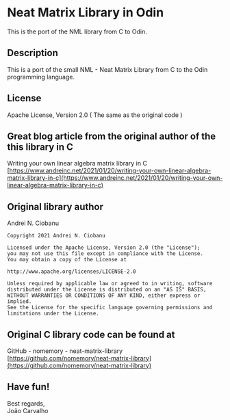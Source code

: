 # Neat Matrix Library in Odin
This is the port of the NML library from C to Odin.

## Description
This is a port of the small NML - Neat Matrix Library from C to the Odin programming language.

## License
Apache License, Version 2.0 ( The same as the original code )   

## Great blog article from the original author of the this library in C

Writing your own linear algebra matrix library in C <br>
[https://www.andreinc.net/2021/01/20/writing-your-own-linear-algebra-matrix-library-in-c](https://www.andreinc.net/2021/01/20/writing-your-own-linear-algebra-matrix-library-in-c)


## Original library author
Andrei N. Ciobanu <br>

```
Copyright 2021 Andrei N. Ciobanu

Licensed under the Apache License, Version 2.0 (the "License");
you may not use this file except in compliance with the License.
You may obtain a copy of the License at

http://www.apache.org/licenses/LICENSE-2.0

Unless required by applicable law or agreed to in writing, software
distributed under the License is distributed on an "AS IS" BASIS,
WITHOUT WARRANTIES OR CONDITIONS OF ANY KIND, either express or implied.
See the License for the specific language governing permissions and
limitations under the License.
```


## Original C library code can be found at
GitHub - nomemory - neat-matrix-library <br>
[https://github.com/nomemory/neat-matrix-library](https://github.com/nomemory/neat-matrix-library)


## Have fun!
Best regards, <br>
João Carvalho <br>


